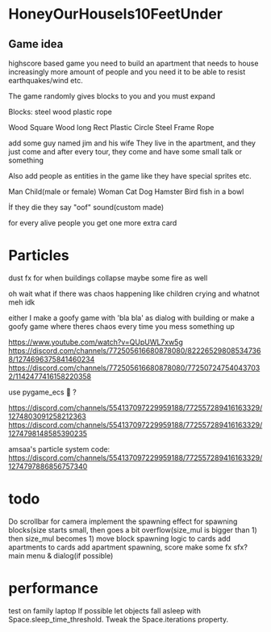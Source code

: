 # HoneyOurHouseIs10FeetUnder

## Game idea

highscore based game
you need to build an apartment that needs to house increasingly more amount of people
and you need it to be able to resist earthquakes/wind etc.

The game randomly gives blocks to you and you must expand

Blocks:
steel
wood
plastic
rope

Wood Square
Wood long Rect
Plastic Circle
Steel Frame
Rope

add some guy named jim and his wife
They live in the apartment, and they just come
and after every tour, they come and have some small talk or something

Also add people as entities in the game
like they have special sprites etc.

Man
Child(male or female)
Woman
Cat
Dog
Hamster
Bird
fish in a bowl

İf they die they say "oof" sound(custom made)

for every alive people you get one more extra card

# Particles

dust fx for when buildings collapse
maybe some fire as well

oh wait what if there was chaos happening
like children crying and whatnot
meh idk

either I make a goofy game with 'bla bla' as dialog with building
or make a goofy game where theres chaos every time you mess something up

https://www.youtube.com/watch?v=QUpUWL7xw5g
https://discord.com/channels/772505616680878080/822265298085347368/1274696375841460234
https://discord.com/channels/772505616680878080/772507247540437032/1142477416158220358

use pygame_ecs :eyes: ?

https://discord.com/channels/554137097229959188/772557289416163329/1274803091258212363
https://discord.com/channels/554137097229959188/772557289416163329/1274798148585390235

amsaa's particle system code: https://discord.com/channels/554137097229959188/772557289416163329/1274797886856757340

# todo

Do scrollbar for camera
implement the spawning effect for spawning blocks(size starts small, then goes a bit overflow(size_mul is bigger than 1) then size_mul becomes 1)
move block spawning logic to cards
add apartments to cards
add apartment spawning, score
make some fx
sfx?
main menu & dialog(if possible)

# performance
test on family laptop
If possible let objects fall asleep with Space.sleep_time_threshold. 
Tweak the Space.iterations property.
